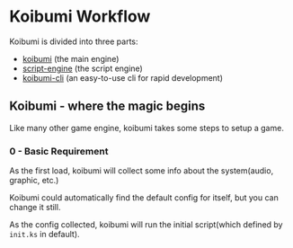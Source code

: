 # Koibumi Workflow

Koibumi is divided into three parts:

- [koibumi](../crates/koibumi) (the main engine)
- [script-engine](../crates/script-engine) (the script engine)
- [koibumi-cli](../crates/koibumi-cli) (an easy-to-use cli for rapid development)

## Koibumi - where the magic begins

Like many other game engine, koibumi takes some steps to setup a game.

### 0 - Basic Requirement

As the first load, koibumi will collect some info about the system(audio, graphic, etc.)

Koibumi could automatically find the default config for itself, but you can change it still.

As the config collected, koibumi will run the initial script(which defined by `init.ks` in default).
